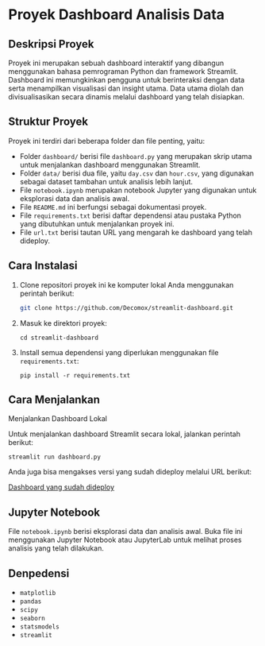 # Proyek Dashboard Analisis Data

## Deskripsi Proyek

Proyek ini merupakan sebuah dashboard interaktif yang dibangun menggunakan bahasa pemrograman Python dan framework Streamlit. Dashboard ini memungkinkan pengguna untuk berinteraksi dengan data serta menampilkan visualisasi dan insight utama. Data utama diolah dan divisualisasikan secara dinamis melalui dashboard yang telah disiapkan.

## Struktur Proyek

Proyek ini terdiri dari beberapa folder dan file penting, yaitu:

- Folder `dashboard/` berisi file `dashboard.py` yang merupakan skrip utama untuk menjalankan dashboard menggunakan Streamlit.
- Folder `data/` berisi dua file, yaitu `day.csv` dan `hour.csv`, yang digunakan sebagai dataset tambahan untuk analisis lebih lanjut.
- File `notebook.ipynb` merupakan notebook Jupyter yang digunakan untuk eksplorasi data dan analisis awal.
- File `README.md` ini berfungsi sebagai dokumentasi proyek.
- File `requirements.txt` berisi daftar dependensi atau pustaka Python yang dibutuhkan untuk menjalankan proyek ini.
- File `url.txt` berisi tautan URL yang mengarah ke dashboard yang telah dideploy.

## Cara Instalasi

1. Clone repositori proyek ini ke komputer lokal Anda menggunakan perintah berikut:

   ```bash
   git clone https://github.com/Decomox/streamlit-dashboard.git
   ```
2. Masuk ke direktori proyek:

   ```
   cd streamlit-dashboard
   ```
3. Install semua dependensi yang diperlukan menggunakan file `requirements.txt`:

   ```
   pip install -r requirements.txt
   ```

## Cara Menjalankan

Menjalankan Dashboard Lokal

Untuk menjalankan dashboard Streamlit secara lokal, jalankan perintah berikut:

```
streamlit run dashboard.py
```

Anda juga bisa mengakses versi yang sudah dideploy melalui URL berikut:

[Dashboard yang sudah dideploy](https://app-dashboard-mtuc8jpwft8exmrrvvdhz8.streamlit.app/)

## Jupyter Notebook

File `notebook.ipynb` berisi eksplorasi data dan analisis awal. Buka file ini menggunakan Jupyter Notebook atau JupyterLab untuk melihat proses analisis yang telah dilakukan.

## Denpedensi

- `matplotlib`
- `pandas`
- `scipy`
- `seaborn`
- `statsmodels`
- `streamlit`
